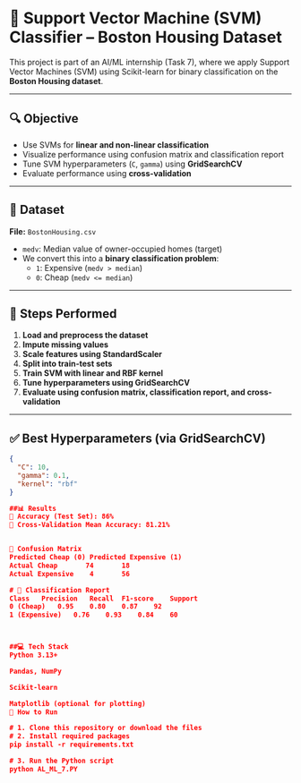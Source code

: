 # 🧠 Support Vector Machine (SVM) Classifier – Boston Housing Dataset

This project is part of an AI/ML internship (Task 7), where we apply Support Vector Machines (SVM) using Scikit-learn for binary classification on the **Boston Housing dataset**.

---

## 🔍 Objective

- Use SVMs for **linear and non-linear classification**
- Visualize performance using confusion matrix and classification report
- Tune SVM hyperparameters (`C`, `gamma`) using **GridSearchCV**
- Evaluate performance using **cross-validation**

---

## 📁 Dataset

**File:** `BostonHousing.csv`

- `medv`: Median value of owner-occupied homes (target)
- We convert this into a **binary classification problem**:
  - `1`: Expensive (`medv > median`)
  - `0`: Cheap (`medv <= median`)

---

## 🧪 Steps Performed

1. **Load and preprocess the dataset**
2. **Impute missing values**
3. **Scale features using StandardScaler**
4. **Split into train-test sets**
5. **Train SVM with linear and RBF kernel**
6. **Tune hyperparameters using GridSearchCV**
7. **Evaluate using confusion matrix, classification report, and cross-validation**

---

## ✅ Best Hyperparameters (via GridSearchCV)

```json
{
  "C": 10,
  "gamma": 0.1,
  "kernel": "rbf"
}

##📊 Results
🎯 Accuracy (Test Set): 86%
🔁 Cross-Validation Mean Accuracy: 81.21%


📌 Confusion Matrix
Predicted Cheap (0)	Predicted Expensive (1)
Actual Cheap	   74   	18
Actual Expensive	4	    56

# 📃 Classification Report
Class	Precision	Recall	F1-score	Support
0 (Cheap)	0.95	0.80	0.87	92
1 (Expensive)	0.76	0.93	0.84	60



##💻 Tech Stack
Python 3.13+

Pandas, NumPy

Scikit-learn

Matplotlib (optional for plotting)
🚀 How to Run

# 1. Clone this repository or download the files
# 2. Install required packages
pip install -r requirements.txt

# 3. Run the Python script
python AL_ML_7.PY


